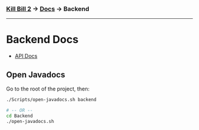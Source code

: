 ### [Kill Bill 2](../../README.md) → [Docs](../README.md) → Backend
---

# Backend Docs
* [API Docs](api/README.md)

## Open Javadocs
Go to the root of the project, then:
```sh
./Scripts/open-javadocs.sh backend

# -- OR --
cd Backend
./open-javadocs.sh
```